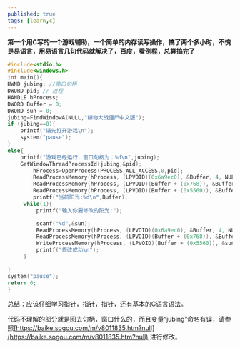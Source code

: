 ```yaml
---
published: true
tags: [learn,c]
---
```


**第一个用C写的一个游戏辅助，一个简单的内存读写操作，搞了两个多小时，不愧是易语言，用易语言几句代码就解决了，百度，看例程，总算搞完了**

```cpp
#include<stdio.h>
#include<windows.h>
int main(){
HWND jubing; //窗口句柄 
DWORD pid; // 进程 
HANDLE hProcess;
DWORD Buffer = 0;
DWORD sun = 0;
jubing=FindWindowA(NULL,"植物大战僵尸中文版");
if (jubing==0){
	printf("请先打开游戏\n");
	system("pause");
}
else{
	printf("游戏已经运行，窗口句柄为：%d\n",jubing);
	GetWindowThreadProcessId(jubing,&pid);
        hProcess=OpenProcess(PROCESS_ALL_ACCESS,0,pid);
        ReadProcessMemory(hProcess, (LPVOID)(0x6a9ec0), &Buffer, 4, NULL); //读取地址
        ReadProcessMemory(hProcess, (LPVOID)(Buffer + (0x768)), &Buffer, 4, NULL); //one pianyi
        ReadProcessMemory(hProcess, (LPVOID)(Buffer + (0x5560)), &Buffer, 4, NULL);//two pianyi 直接读取
        printf("当前阳光:%d\n",Buffer);
     while(1){
         printf("输入你要修改的阳光:");

         scanf("%d",&sun);
         ReadProcessMemory(hProcess, (LPVOID)(0x6a9ec0), &Buffer, 4, NULL); //读取地址
         ReadProcessMemory(hProcess, (LPVOID)(Buffer + (0x768)), &Buffer, 4, NULL); //one pianyi
         WriteProcessMemory(hProcess, (LPVOID)(Buffer + (0x5560)), &sun, 4, NULL);//写
         printf("修改成功\n");
     }

}
system("pause");
return 0;
}

```

总结：应该仔细学习指针，指针，指针，还有基本的C语言语法。

代码不理解的部分就是回去句柄，窗口什么的，而且变量“jubing”命名有误，请参照[https://baike.sogou.com/m/v8011835.htm?null](https://baike.sogou.com/m/v8011835.htm?null)
进行修改。
